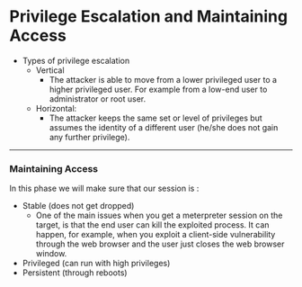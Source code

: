 # Privilege Escalation and Maintaining Access

* Types of privilege escalation
  - Vertical
    - The attacker is able to move from a lower privileged user to a higher privileged user. For example from a low-end user to administrator or root user.
  - Horizontal: 
    - The attacker keeps the same set or level of privileges but assumes the identity of a different user (he/she does not gain any further privilege).


---

### Maintaining Access

In this phase we will make sure that our session is :

+ Stable (does not get dropped)
  - One of the main issues when you get a meterpreter session on the target, is that the end user can kill the exploited process. It can happen, for example, when you exploit a client-side vulnerability through the web browser and the user just closes the web browser window.
+ Privileged (can run with high privileges)
+ Persistent (through reboots)



















